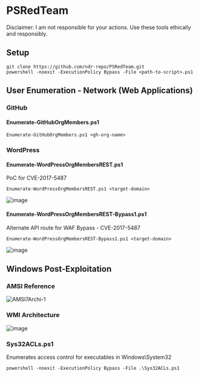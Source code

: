 # PSRedTeam
Disclaimer: I am not responsible for your actions. Use these tools ethically and responsibly.

## Setup
```
git clone https://github.com/ndr-repo/PSRedTeam.git
powershell -noexit -ExecutionPolicy Bypass -File <path-to-script>.ps1
```
## User Enumeration - Network (Web Applications)
### GitHub
#### Enumerate-GitHubOrgMembers.ps1
```
Enumerate-GitHubOrgMembers.ps1 <gh-org-name>
```
### WordPress
#### Enumerate-WordPressOrgMembersREST.ps1
PoC for CVE-2017-5487
```
Enumerate-WordPressOrgMembersREST.ps1 <target-domain>
```
![image](https://github.com/user-attachments/assets/9598bbf8-74a5-4e6b-b5df-4789d59d9ae9)
#### Enumerate-WordPressOrgMembersREST-Bypass1.ps1
Alternate API route for WAF Bypass - CVE-2017-5487
```
Enumerate-WordPressOrgMembersREST-Bypass1.ps1 <target-domain>
```

![image](https://github.com/user-attachments/assets/a560e447-9dc0-40a9-a041-02bcfe7b0faa)

## Windows Post-Exploitation
### AMSI Reference
![AMSI7Archi-1](https://github.com/user-attachments/assets/fc9df6ac-7ad8-47a9-ad21-fb33836ed406)
### WMI Architecture
![image](https://github.com/user-attachments/assets/6c4bfb99-911d-4080-bb48-7493516f01a1)
### Sys32ACLs.ps1
Enumerates access control for executables in Windows\System32
```
powershell -noexit -ExecutionPolicy Bypass -File .\Sys32ACLs.ps1
```


